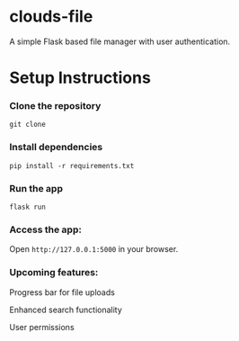 # clouds-file

A simple Flask based file manager with user authentication.

# Setup Instructions
### Clone the repository
```git clone```
### Install dependencies

```pip install -r requirements.txt```

### Run the app
```flask run```

### Access the app:
Open `http://127.0.0.1:5000` in your browser.

### Upcoming features:

Progress bar for file uploads

Enhanced search functionality

User permissions
